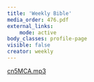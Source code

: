 ```yaml
---
title: 'Weekly Bible'
media_order: 476.pdf
external_links:
    mode: active
body_classes: profile-page
visible: false
creator: weekly
---
```


[cn5MCA.mp3](cn5MCA.mp3)